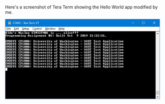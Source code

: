 Here's a screenshot of Tera Term showing the Hello World app modified by me.

![Screenshot of Tera Term](https://github.com/aldonunez/embsys100/blob/master/assignment01/HelloWorld.jpg)
